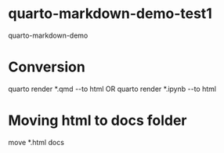 # quarto-markdown-demo-test1
quarto-markdown-demo

# Conversion
quarto render *.qmd --to html 
OR
quarto render *.ipynb --to html

# Moving html to docs folder
move *.html docs
